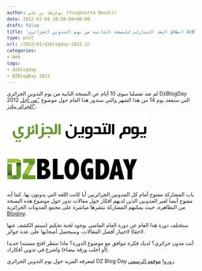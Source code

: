 ```yaml
---
author: يوغرطة بن علي (Youghourta Benali)
date: 2012-01-04 18:50:04+00:00
draft: false
title: 'انطلاق العد التنازلي للنسخة الثانية من يوم التدوين الجزائري DzBlogDay 2012  '
type: post
url: /2012/01/dzblogday-2012-2/
categories:
- Web
tags:
- dzblogday
- DZBlogDay 2012
---
```


لم تعد تفصلنا سوى 10 أيام عن النسخة الثانية من يوم التدوين الجزائري DzBlogDay 2012 التي ستعقد يوم 14 من هذا الشهر والتي ستدور هذا العام حول موضوع ["من أجل الجزائر نبادر"](http://www.dzblogday.org/).




[![شعار يوم التدوين الجزائري بالعربية](DzBlogDay-ar.png)
](DzBlogDay-ar.png)




[![شعار يوم التدوين الجزائري](DzBlogDay.png)
](DzBlogDay.png)




باب المشاركة مفتوح أمام كل المدونين الجزائريين أيا كانت اللغة التي يدونون بها. كما أنه مفتوح أيضا لغير المدونين الذين لديهم أفكار حول مقالات تدور حول موضوع هذه النسخة من التظاهرة، حيث يمكنهم المشاركة بنشرها مباشرة على مجمع المدونات الجزائرية [Bloginy](http://www.bloginy.com/).




ستختلف دورة هذا العام عن دورة العام الماضي بوجود لجنة تحكيم (سيتم الكشف عنها لاحقا) لاختيار أفضل المقالات، وسيحصل أصحابها على عدة جوائز.




أنت مدون جزائري؟ لديك فكرة تتوافق مع موضوع الدورة؟ ماذا تنتظر افتح مستندا جديدا (أو اجلب ورقة بيضاء) واشرع في تدوين أفكارك.




لمعرفة المزيد حول يوم التدوين الجزائري DZ Blog Day زوروا [موقعه الرسمي](http://www.dzblogday.org/).
